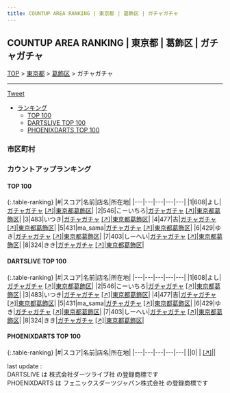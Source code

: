 ```yaml
---
title: COUNTUP AREA RANKING | 東京都 | 葛飾区 | ガチャガチャ
---
```

## COUNTUP AREA RANKING | 東京都 | 葛飾区 | ガチャガチャ

[TOP](/darts/rank/) > [東京都](/darts/rank/東京都/) > [葛飾区](/darts/rank/東京都/葛飾区/) > ガチャガチャ

___

<a href="https://twitter.com/share?ref_src=twsrc%5Etfw" data-text="COUNTUP AREA RANKING | 東京都葛飾区ガチャガチャ" class="twitter-share-button" data-hashtags="DARTSLIVE,PHOENIXDARTS,darts,ダーツ" data-show-count="false">Tweet</a>

* [ランキング](#カウントアップランキング)
    * [TOP 100](#top-100)
    * [DARTSLIVE TOP 100](#dartslive-top-100)
    * [PHOENIXDARTS TOP 100](#phoenixdarts-top-100)

### 市区町村

<ul>

</ul>

### カウントアップランキング

#### TOP 100



{:.table-ranking}
|#|スコア|名前|店名|所在地|
|---|---|---|---|---|
|1|608|<span class="rank-name-dl">よし</span>|<a href="/darts/rank/shops/9ce41534af7f2de858d385ea46352d8f.html">ガチャガチャ</a> <a href="https://search.dartslive.com/jp/shop/9ce41534af7f2de858d385ea46352d8f">[↗]</a>|<a href="/darts/rank/東京都/葛飾区">東京都葛飾区</a>|
|2|546|<span class="rank-name-dl">こーいちろ</span>|<a href="/darts/rank/shops/9ce41534af7f2de858d385ea46352d8f.html">ガチャガチャ</a> <a href="https://search.dartslive.com/jp/shop/9ce41534af7f2de858d385ea46352d8f">[↗]</a>|<a href="/darts/rank/東京都/葛飾区">東京都葛飾区</a>|
|3|483|<span class="rank-name-dl">いつき</span>|<a href="/darts/rank/shops/9ce41534af7f2de858d385ea46352d8f.html">ガチャガチャ</a> <a href="https://search.dartslive.com/jp/shop/9ce41534af7f2de858d385ea46352d8f">[↗]</a>|<a href="/darts/rank/東京都/葛飾区">東京都葛飾区</a>|
|4|477|<span class="rank-name-dl">吉</span>|<a href="/darts/rank/shops/9ce41534af7f2de858d385ea46352d8f.html">ガチャガチャ</a> <a href="https://search.dartslive.com/jp/shop/9ce41534af7f2de858d385ea46352d8f">[↗]</a>|<a href="/darts/rank/東京都/葛飾区">東京都葛飾区</a>|
|5|431|<span class="rank-name-dl">ma_sama</span>|<a href="/darts/rank/shops/9ce41534af7f2de858d385ea46352d8f.html">ガチャガチャ</a> <a href="https://search.dartslive.com/jp/shop/9ce41534af7f2de858d385ea46352d8f">[↗]</a>|<a href="/darts/rank/東京都/葛飾区">東京都葛飾区</a>|
|6|429|<span class="rank-name-dl">ゆき</span>|<a href="/darts/rank/shops/9ce41534af7f2de858d385ea46352d8f.html">ガチャガチャ</a> <a href="https://search.dartslive.com/jp/shop/9ce41534af7f2de858d385ea46352d8f">[↗]</a>|<a href="/darts/rank/東京都/葛飾区">東京都葛飾区</a>|
|7|403|<span class="rank-name-dl">しーへい</span>|<a href="/darts/rank/shops/9ce41534af7f2de858d385ea46352d8f.html">ガチャガチャ</a> <a href="https://search.dartslive.com/jp/shop/9ce41534af7f2de858d385ea46352d8f">[↗]</a>|<a href="/darts/rank/東京都/葛飾区">東京都葛飾区</a>|
|8|324|<span class="rank-name-dl">きき</span>|<a href="/darts/rank/shops/9ce41534af7f2de858d385ea46352d8f.html">ガチャガチャ</a> <a href="https://search.dartslive.com/jp/shop/9ce41534af7f2de858d385ea46352d8f">[↗]</a>|<a href="/darts/rank/東京都/葛飾区">東京都葛飾区</a>|


#### DARTSLIVE TOP 100



{:.table-ranking}
|#|スコア|名前|店名|所在地|
|---|---|---|---|---|
|1|608|<span class="rank-name-dl">よし</span>|<a href="/darts/rank/shops/9ce41534af7f2de858d385ea46352d8f.html">ガチャガチャ</a> <a href="https://search.dartslive.com/jp/shop/9ce41534af7f2de858d385ea46352d8f">[↗]</a>|<a href="/darts/rank/東京都/葛飾区">東京都葛飾区</a>|
|2|546|<span class="rank-name-dl">こーいちろ</span>|<a href="/darts/rank/shops/9ce41534af7f2de858d385ea46352d8f.html">ガチャガチャ</a> <a href="https://search.dartslive.com/jp/shop/9ce41534af7f2de858d385ea46352d8f">[↗]</a>|<a href="/darts/rank/東京都/葛飾区">東京都葛飾区</a>|
|3|483|<span class="rank-name-dl">いつき</span>|<a href="/darts/rank/shops/9ce41534af7f2de858d385ea46352d8f.html">ガチャガチャ</a> <a href="https://search.dartslive.com/jp/shop/9ce41534af7f2de858d385ea46352d8f">[↗]</a>|<a href="/darts/rank/東京都/葛飾区">東京都葛飾区</a>|
|4|477|<span class="rank-name-dl">吉</span>|<a href="/darts/rank/shops/9ce41534af7f2de858d385ea46352d8f.html">ガチャガチャ</a> <a href="https://search.dartslive.com/jp/shop/9ce41534af7f2de858d385ea46352d8f">[↗]</a>|<a href="/darts/rank/東京都/葛飾区">東京都葛飾区</a>|
|5|431|<span class="rank-name-dl">ma_sama</span>|<a href="/darts/rank/shops/9ce41534af7f2de858d385ea46352d8f.html">ガチャガチャ</a> <a href="https://search.dartslive.com/jp/shop/9ce41534af7f2de858d385ea46352d8f">[↗]</a>|<a href="/darts/rank/東京都/葛飾区">東京都葛飾区</a>|
|6|429|<span class="rank-name-dl">ゆき</span>|<a href="/darts/rank/shops/9ce41534af7f2de858d385ea46352d8f.html">ガチャガチャ</a> <a href="https://search.dartslive.com/jp/shop/9ce41534af7f2de858d385ea46352d8f">[↗]</a>|<a href="/darts/rank/東京都/葛飾区">東京都葛飾区</a>|
|7|403|<span class="rank-name-dl">しーへい</span>|<a href="/darts/rank/shops/9ce41534af7f2de858d385ea46352d8f.html">ガチャガチャ</a> <a href="https://search.dartslive.com/jp/shop/9ce41534af7f2de858d385ea46352d8f">[↗]</a>|<a href="/darts/rank/東京都/葛飾区">東京都葛飾区</a>|
|8|324|<span class="rank-name-dl">きき</span>|<a href="/darts/rank/shops/9ce41534af7f2de858d385ea46352d8f.html">ガチャガチャ</a> <a href="https://search.dartslive.com/jp/shop/9ce41534af7f2de858d385ea46352d8f">[↗]</a>|<a href="/darts/rank/東京都/葛飾区">東京都葛飾区</a>|


#### PHOENIXDARTS TOP 100



{:.table-ranking}
|#|スコア|名前|店名|所在地|
|---|---|---|---|---|
||0|<span class="rank-name-dl"> </span>|<a href="/darts/rank/shops/.html"></a> <a href="">[↗]</a>|<a href="/darts/rank//"></a>|


<div class="footer border-top border-gray-light mt-5 pt-3 text-right text-gray">
    last update : <span style="font-weight: italic" id="foot_last_modified"></span><br />
    DARTSLIVE は 株式会社ダーツライブ社 の登録商標です<br />
    PHOENIXDARTS は フェニックスダーツジャパン株式会社 の登録商標です<br />
</div>

<script src="https://cdnjs.cloudflare.com/ajax/libs/jquery.tablesorter/2.31.3/js/jquery.tablesorter.min.js" integrity="sha512-qzgd5cYSZcosqpzpn7zF2ZId8f/8CHmFKZ8j7mU4OUXTNRd5g+ZHBPsgKEwoqxCtdQvExE5LprwwPAgoicguNg==" crossorigin="anonymous" referrerpolicy="no-referrer"></script>
<link rel="stylesheet" href="https://cdnjs.cloudflare.com/ajax/libs/jquery.tablesorter/2.31.3/css/theme.default.min.css" integrity="sha512-wghhOJkjQX0Lh3NSWvNKeZ0ZpNn+SPVXX1Qyc9OCaogADktxrBiBdKGDoqVUOyhStvMBmJQ8ZdMHiR3wuEq8+w==" crossorigin="anonymous" referrerpolicy="no-referrer" />
<script>
$(function() {
    $(".table-ranking").tablesorter({sortList:[[0, 0]]});
    $("#foot_last_modified").text(formatDate(new Date(document.lastModified), 'yyyy-MM-dd HH:mm:ss'));
});
</script>

<script async src="https://platform.twitter.com/widgets.js" charset="utf-8"></script>